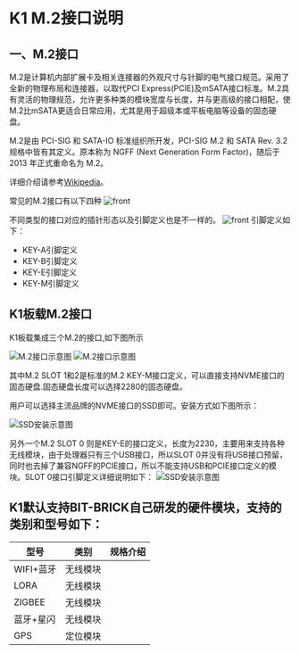 # K1 M.2接口说明

## 一、M.2接口

M.2是计算机内部扩展卡及相关连接器的外观尺寸与针脚的电气接口规范。采用了全新的物理布局和连接器，以取代PCI Express(PCIE)及mSATA接口标准。M.2具有灵活的物理规范，允许更多种类的模块宽度与长度，并与更高级的接口相配，使M.2比mSATA更适合日常应用，尤其是用于超级本或平板电脑等设备的固态硬盘。

M.2是由 PCI-SIG 和 SATA-IO 标准组织所开发，PCI-SIG M.2 和 SATA Rev. 3.2 规格中皆有其定义。原本称为 NGFF (Next Generation Form Factor)，随后于 2013 年正式重命名为 M.2。

详细介绍请参考[Wikipedia](https://zh.wikipedia.org/wiki/M.2)。

常见的M.2接口有以下四种
![front](/img/k1/hardware/m2/m2_type.png)

不同类型的接口对应的插针形态以及引脚定义也是不一样的。
![front](/img/k1/hardware/m2/m2_type_define.png)
引脚定义如下：

- KEY-A引脚定义
- KEY-B引脚定义
- KEY-E引脚定义
- KEY-M引脚定义

## K1板载M.2接口

K1板载集成三个M.2的接口,如下图所示

![M.2接口示意图](/img/k1/hardware/m2/k1_m2.png)
![M.2接口示意图](/img/k1/hardware/m2/k1_m2_1.png)

其中M.2 SLOT 1和2是标准的M.2 KEY-M接口定义，可以直接支持NVME接口的固态硬盘.固态硬盘长度可以选择2280的固态硬盘。

用户可以选择主流品牌的NVME接口的SSD即可。安装方式如下图所示：

![SSD安装示意图](/img/k1/hardware/m2/kingston_ssd.png)

另外一个M.2 SLOT 0 则是KEY-E的接口定义，长度为2230，主要用来支持各种无线模块，由于处理器只有三个USB接口，所以SLOT 0并没有将USB接口预留，同时也去掉了兼容NGFF的PCIE接口，所以不能支持USB和PCIE接口定义的模块。SLOT 0接口引脚定义详细说明如下：
![SSD安装示意图](/img/k1/hardware/m2/m2_frame.png)

## K1默认支持BIT-BRICK自己研发的硬件模块，支持的类别和型号如下：

| 型号   | 类别  | 规格介绍       |
| ------ | ----- | -------------- |
| WIFI+蓝牙 | 无线模块 |               |
| LORA   | 无线模块 |               |
| ZIGBEE | 无线模块 |               |
| 蓝牙+星闪 | 无线模块 |               |
| GPS    | 定位模块 |               |


